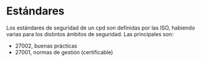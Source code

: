 # Estándares
Los estándares de seguridad de un cpd son definidas por las ISO, habiendo varias para los distintos ámbitos de seguridad. Las principales son:
- 27002, buenas prácticas
- 27001, normas de gestión (certificable)